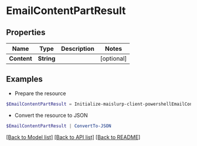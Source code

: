 # EmailContentPartResult
## Properties

Name | Type | Description | Notes
------------ | ------------- | ------------- | -------------
**Content** | **String** |  | [optional] 

## Examples

- Prepare the resource
```powershell
$EmailContentPartResult = Initialize-maislurp-client-powershellEmailContentPartResult  -Content null
```

- Convert the resource to JSON
```powershell
$EmailContentPartResult | ConvertTo-JSON
```

[[Back to Model list]](../README#documentation-for-models) [[Back to API list]](../README#documentation-for-api-endpoints) [[Back to README]](../README)

